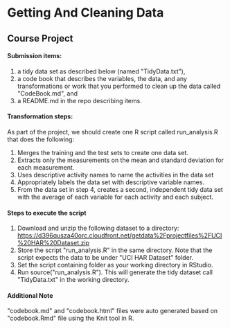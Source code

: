 # Getting And Cleaning Data

## Course Project

#### Submission items: 
1. a tidy data set as described below (named "TidyData.txt"), 
2. a code book that describes the variables, the data, and any transformations or 
work that you performed to clean up the data called "CodeBook.md", and 
3. a README.md in the repo describing items. 

#### Transformation steps:
As part of the project, we should create one R script called run_analysis.R that does the following:

1. Merges the training and the test sets to create one data set.
2. Extracts only the measurements on the mean and standard deviation for each measurement. 
3. Uses descriptive activity names to name the activities in the data set
4. Appropriately labels the data set with descriptive variable names. 
5. From the data set in step 4, creates a second, independent tidy data set with the average of each variable for each activity and each subject.

#### Steps to execute the script

1. Download and unzip the following dataset to a directory: https://d396qusza40orc.cloudfront.net/getdata%2Fprojectfiles%2FUCI%20HAR%20Dataset.zip 
2. Store the script "run_analysis.R" in the same directory. Note that the script 
expects the data to be under "UCI HAR Dataset" folder.
3. Set the script containing folder as your working directory in RStudio.
4. Run source("run_analysis.R"). This will generate the tidy dataset call "TidyData.txt"
in the working directory.

#### Additional Note
"codebook.md" and "codebook.html" files were auto generated based on 
"codebook.Rmd" file using the Knit tool in R.

